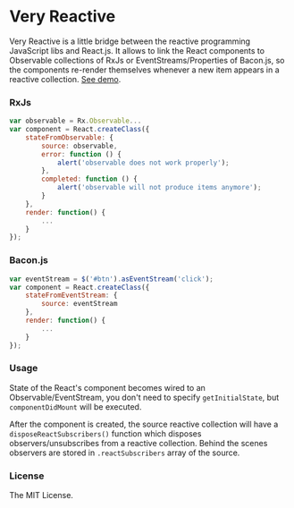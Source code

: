 # Very Reactive
Very Reactive is a little bridge between the reactive programming JavaScript libs and React.js. It allows to link the React components to Observable collections of RxJs or EventStreams/Properties of Bacon.js, so the components re-render themselves whenever a new item appears in a reactive collection. [See demo](http://yvanin.github.io/very-reactive/).
### RxJs
```javascript
var observable = Rx.Observable...
var component = React.createClass({
    stateFromObservable: {
        source: observable,
        error: function () {
            alert('observable does not work properly');
        },
        completed: function () {
            alert('observable will not produce items anymore');
        }
    },
    render: function() {
        ...
    }
});
```
### Bacon.js
```javascript
var eventStream = $('#btn').asEventStream('click');
var component = React.createClass({
    stateFromEventStream: {
        source: eventStream
    },
    render: function() {
        ...
    }
});
```
### Usage
State of the React's component becomes wired to an Observable/EventStream, you don't need to specify `getInitialState`, but `componentDidMount` will be executed.

After the component is created, the source reactive collection will have a `disposeReactSubscribers()` function which disposes observers/unsubscribes from a reactive collection. Behind the scenes observers are stored in `.reactSubscribers` array of the source.
### License
The MIT License.